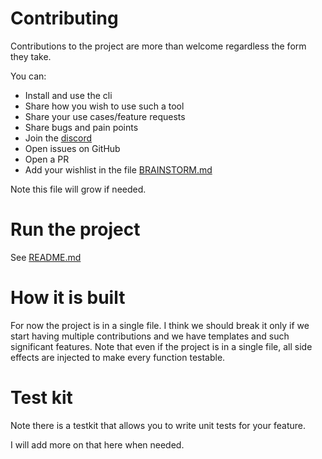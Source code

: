 # Contributing

Contributions to the project are more than welcome regardless the form they take.

You can:
- Install and use the cli
- Share how you wish to use such a tool
- Share your use cases/feature requests
- Share bugs and pain points
- Join the [discord](https://discord.gg/dRuqRU7R)
- Open issues on GitHub
- Open a PR
- Add your wishlist in the file [BRAINSTORM.md](BRAINSTORM.md)

Note this file will grow if needed.

# Run the project

See [README.md](README.md)

# How it is built

For now the project is in a single file. I think we should break it only if we start having multiple contributions and we have templates and such significant features. Note that even if the project is in a single file, all side effects are injected to make every function testable.

# Test kit

Note there is a testkit that allows you to write unit tests for your feature.

I will add more on that here when needed.